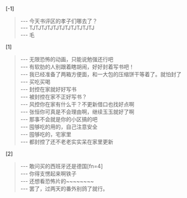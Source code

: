 
[-1] 
>--- 今天书评区的孝子们哪去了？<br>
>--- TJTJTJTJTJTJTJTJTJTJTJ<br>
>--- 毛<br>

[1] 
>--- 无限恐怖的动画，只能说勉强还行吧<br>
>--- 有软肋的人别跟着瞎胡闹，好好封着写书吧！<br>
>--- 我已经准备了两箱方便面，和一大包的压缩饼干等着了。就怕封了<br>
>--- 买吃买喝<br>
>--- 封控在家就好好写书<br>
>--- 被封控在家不正好写书？<br>
>--- 风控你在家有什么干？不更新借口也找好点啊<br>
>--- 张恒你可真是不会理由啊，继续玉玉就好了啊<br>
>--- 那事不会就是你的小区搞的吧<br>
>--- 囤够吃的用的，自己注意安全<br>
>--- 囤够吃的，宅家里<br>
>--- 都封控了还不老老实实呆在家里更新<br>

[2] 
>--- 敢问买的西班牙还是德国[fn=4]<br>
>--- 你得支愣起来啊铁子<br>
>--- 还想看恐怖片的~~~~~~~~<br>
>--- 罢了，过两天的番外别鸽了就行。<br>
